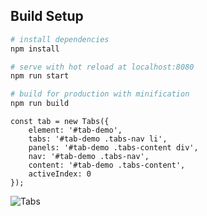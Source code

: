 ## Build Setup

``` bash
# install dependencies
npm install

# serve with hot reload at localhost:8080
npm run start

# build for production with minification
npm run build

```

```
const tab = new Tabs({
    element: '#tab-demo',
    tabs: '#tab-demo .tabs-nav li',
    panels: '#tab-demo .tabs-content div',
    nav: '#tab-demo .tabs-nav',
    content: '#tab-demo .tabs-content',
    activeIndex: 0
});
```
![Tabs](https://github.com/venoral/Test/blob/master/imgs/tabs.gif?raw=true)